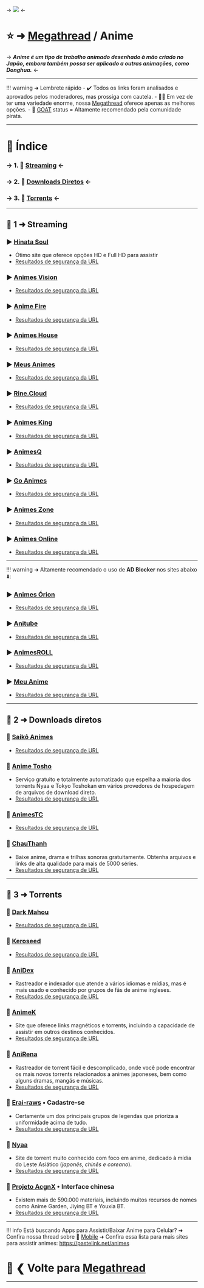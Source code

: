 -> ![](https://hackmd.io/_uploads/HyEDgZKP2.png) <-

# ⭐ ➜ [Megathread](https://rentry.co/Pirataria-MegathreadBR) / **Anime**

-> ***Anime é um tipo de trabalho animado desenhado à mão criado no Japão, embora também possa ser aplicado a outras animações, como Donghua.*** <-

---
!!! warning ➜ Lembrete rápido
    - ✔️ Todos os links foram analisados ​​e aprovados pelos moderadores, mas prossiga com cautela.
    - 👍🏻 Em vez de ter uma variedade enorme, nossa [Megathread](https://rentry.co/Pirataria-MegathreadBR) oferece apenas as melhores opções.
    - 🐐 [GOAT](https://www.urbandictionary.com/define.php?term=goat) status = Altamente recomendado pela comunidade pirata.

---
 
# 📝 Índice

### -> 1. 📑 [Streaming](#1-streaming_1) <-
###  -> 2. 📑 [Downloads Diretos](#2-downloads-diretos_1) <-

### -> 3. 📑 [Torrents](#3-torrents_1) <-
 
---

## 📑 1 ➜ Streaming

### ▶️ [Hinata Soul](https://www.hinatasoul.com/)
- Ótimo site que oferece opções HD e Full HD para assistir
- [Resultados de segurança da URL](https://www.urlvoid.com/scan/hinatasoul.com/)

### ▶️ [Animes Vision](https://animes.vision/)
- [Resultados de segurança da URL](https://www.urlvoid.com/scan/animes.vision/)

### ▶️ [Anime Fire](https://animefire.net/)
- [Resultados de segurança da URL](https://www.urlvoid.com/scan/animefire.net/)

### ▶️ [Animes House](https://animeshouse.net/)
- [Resultados de segurança da URL](https://www.urlvoid.com/scan/animeshouse.net/)

### ▶️ [Meus Animes](https://meusanimesbr.com/)
- [Resultados de segurança da URL](https://www.urlvoid.com/scan/meusanimesbr.com/)

### ▶️ [Rine.Cloud](https://rine.cloud/)
- [Resultados de segurança da URL](https://www.urlvoid.com/scan/rine.cloud/)

### ▶️ [Animes King](https://www.animesking.com/)
- [Resultados de segurança da URL](https://www.urlvoid.com/scan/animesking.com/)

### ▶️ [AnimesQ](https://animeq.blog/)
- [Resultados de segurança da URL](https://www.urlvoid.com/scan/animeq.blog/)

### ▶️ [Go Animes](https://goanimes.net/)
- [Resultados de segurança da URL](https://www.urlvoid.com/scan/goanimes.net/)

### ▶️ [Animes Zone](https://animeszone.net/)
- [Resultados de segurança da URL](https://www.urlvoid.com/scan/animeszone.net/)

### ▶️ [Animes Online](https://www.animesonline.in/)
- [Resultados de segurança da URL](https://www.urlvoid.com/scan/animesonline.in/)

---

!!! warning ➜ Altamente recomendado o uso de **AD Blocker** nos sites abaixo ⬇️:

### ▶️ [Animes Órion](https://animesorion.com/)
- [Resultados de segurança da URL](https://www.urlvoid.com/scan/animesorion.com/)

### ▶️ [Anitube](https://www.anitube.vip/)
- [Resultados de segurança da URL](https://www.urlvoid.com/scan/anitube.vip/)

### ▶️ [AnimesROLL](https://www.anroll.net/home)
- [Resultados de segurança da URL](https://www.urlvoid.com/scan/anroll.net/)

### ▶️ [Meu Anime](https://meuanime.io/)
- [Resultados de segurança da URL](https://www.urlvoid.com/scan/meuanime.io/)

---

## 📑 2 ➜ Downloads diretos

### 🐐 [Saikô Animes](https://saikoanimes.net/)
- [Resultados de segurança de URL](https://www.urlvoid.com/scan/saikoanimes.net/)

### 🔗 [Anime Tosho](https://animetosho.org/)
- Serviço gratuito e totalmente automatizado que espelha a maioria dos torrents Nyaa e Tokyo Toshokan em vários provedores de hospedagem de arquivos de download direto.
- [Resultados de segurança de URL](https://www.urlvoid.com/scan/animetosho.org/)

### 🔗 [AnimesTC](https://www.animestc.net/)
- [Resultados de segurança de URL](https://www.urlvoid.com/scan/animestc.net/)

### 🔗 [ChauThanh](https://chauthanh.info/)
- Baixe anime, drama e trilhas sonoras gratuitamente. Obtenha arquivos e links de alta qualidade para mais de 5000 séries.
- [Resultados de segurança de URL](https://www.urlvoid.com/scan/chauthanh.info/)

---
 
## 📑 3 ➜ Torrents

### 🧲 [Dark Mahou](https://darkmahou.org/)
- [Resultados de segurança de URL](https://www.urlvoid.com/scan/darkmahou.org/)

### 🧲 [Keroseed](https://www.keroseed.com/)
- [Resultados de segurança de URL](https://www.urlvoid.com/scan/keroseed.com/)

### 🧲 [AniDex](https://anidex.info/)
- Rastreador e indexador que atende a vários idiomas e mídias, mas é mais usado e conhecido por grupos de fãs de anime ingleses.
- [Resultados de segurança de URL](https://www.urlvoid.com/scan/anidex.info/)

### 🧲 [AnimeK](https://animek.fun/)
- Site que oferece links magnéticos e torrents, incluindo a capacidade de assistir em outros destinos conhecidos.
- [Resultados de segurança de URL](https://www.urlvoid.com/scan/animek.fun/)

### 🧲 [AniRena](https://www.anirena.com/)
- Rastreador de torrent fácil e descomplicado, onde você pode encontrar os mais novos torrents relacionados a animes japoneses, bem como alguns dramas, mangás e músicas.
- [Resultados de segurança de URL](https://www.urlvoid.com/scan/anirena.com/)

### 🧲 [Erai-raws](https://www.erai-raws.info/) • Cadastre-se
- Certamente um dos principais grupos de legendas que prioriza a uniformidade acima de tudo.
- [Resultados de segurança de URL](https://www.urlvoid.com/scan/erai-raws.info/)

### 🐐 [Nyaa](https://nyaa.si/)
- Site de torrent muito conhecido com foco em anime, dedicado à mídia do Leste Asiático (*japonês, chinês e coreano*).
- [Resultados de segurança de URL](https://www.urlvoid.com/scan/nyaa.si/)

### 🧲 [Projeto AcgnX](https://share.acgnx.se/) • Interface chinesa
- Existem mais de 590.000 materiais, incluindo muitos recursos de nomes como Anime Garden, Jiying BT e Youxia BT.
- [Resultados de segurança de URL](https://www.urlvoid.com/scan/share.acgnx.se/)
 
---
!!! info
	 Está buscando Apps para Assistir/Baixar Anime para Celular? 
	 ➜ Confira nossa thread sobre 📱 [Mobile](https://rentry.co/MegathreadBR-Mobile#anime)
	 ➜ Confira essa lista para mais sites para assistir animes: https://pastelink.net/animes

# 📜 ❮ Volte para [**Megathread**](https://rentry.org/Pirataria-MegathreadBR)
---
